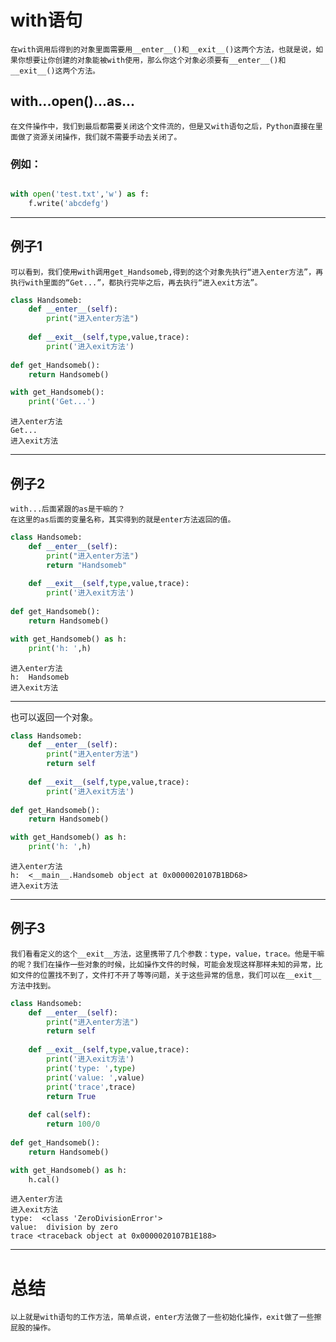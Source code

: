 
# with语句

    在with调用后得到的对象里面需要用__enter__()和__exit__()这两个方法，也就是说，如果你想要让你创建的对象能被with使用，那么你这个对象必须要有__enter__()和__exit__()这两个方法。

## with...open()...as...
    在文件操作中，我们到最后都需要关闭这个文件流的，但是又with语句之后，Python直接在里面做了资源关闭操作，我们就不需要手动去关闭了。

### 例如：


```python

with open('test.txt','w') as f:
    f.write('abcdefg')
```

---
## 例子1

    可以看到，我们使用with调用get_Handsomeb,得到的这个对象先执行“进入enter方法”，再执行with里面的“Get...”，都执行完毕之后，再去执行“进入exit方法”。


```python
class Handsomeb:
    def __enter__(self):
        print("进入enter方法")
    
    def __exit__(self,type,value,trace):
        print('进入exit方法')
        
def get_Handsomeb():
    return Handsomeb()

with get_Handsomeb():
    print('Get...')
```

    进入enter方法
    Get...
    进入exit方法
    

---
## 例子2
    with...后面紧跟的as是干嘛的？
    在这里的as后面的变量名称，其实得到的就是enter方法返回的值。



```python
class Handsomeb:
    def __enter__(self):
        print("进入enter方法")
        return "Handsomeb"
    
    def __exit__(self,type,value,trace):
        print('进入exit方法')
        
def get_Handsomeb():
    return Handsomeb()

with get_Handsomeb() as h:
    print('h: ',h)
```

    进入enter方法
    h:  Handsomeb
    进入exit方法
    

---
也可以返回一个对象。


```python
class Handsomeb:
    def __enter__(self):
        print("进入enter方法")
        return self
    
    def __exit__(self,type,value,trace):
        print('进入exit方法')
        
def get_Handsomeb():
    return Handsomeb()

with get_Handsomeb() as h:
    print('h: ',h)
```

    进入enter方法
    h:  <__main__.Handsomeb object at 0x0000020107B1BD68>
    进入exit方法
    

---
## 例子3
    我们看看定义的这个__exit__方法，这里携带了几个参数：type，value，trace。他是干嘛的呢？我们在操作一些对象的时候，比如操作文件的时候，可能会发现这样那样未知的异常，比如文件的位置找不到了，文件打不开了等等问题，关于这些异常的信息，我们可以在__exit__方法中找到。


```python
class Handsomeb:
    def __enter__(self):
        print("进入enter方法")
        return self
    
    def __exit__(self,type,value,trace):
        print('进入exit方法')
        print('type: ',type)
        print('value: ',value)
        print('trace',trace)
        return True
    
    def cal(self):
        return 100/0
        
def get_Handsomeb():
    return Handsomeb()

with get_Handsomeb() as h:
    h.cal()
```

    进入enter方法
    进入exit方法
    type:  <class 'ZeroDivisionError'>
    value:  division by zero
    trace <traceback object at 0x0000020107B1E188>
    

---
# 总结
    
    以上就是with语句的工作方法，简单点说，enter方法做了一些初始化操作，exit做了一些擦屁股的操作。


```python

```
